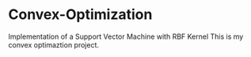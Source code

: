 # Convex-Optimization
Implementation of a Support Vector Machine with RBF Kernel
This is my convex optimaztion project.
